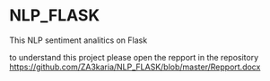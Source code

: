 # NLP_FLASK
This NLP sentiment analitics on Flask

to understand this project please open the repport in the repository https://github.com/ZA3karia/NLP_FLASK/blob/master/Repport.docx
